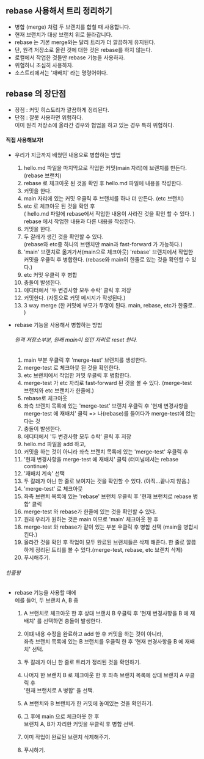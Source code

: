 ## rebase 사용해서 트리 정리하기

- 병합 (merge) 처럼 두 브랜치를 합칠 때 사용합니다.
- 현재 브랜치가 대상 브랜치 위로 올라갑니다.
- rebase 는 기본 merge와는 달리 트리가 더 깔끔하게 유지된다.
- 단, 원격 저장소로 올린 것에 대한 것은 rebase를 하지 않는다.
- 로컬에서 작업한 것들만 rebase 기능을 사용하자.
- 위험하니 조심히 사용하자.
- 소스트리에서는 '재배치' 라는 명령어이다.

## rebase 의 장단점

- 장점 : 커밋 히스토리가 깔끔하게 정리된다.
- 단점 : 잘못 사용하면 위험하다. <br/>
  이미 원격 저장소에 올라간 경우와 협업을 하고 있는 경우 특히 위험하다.

#### 직접 사용해보자!

- 우리가 지금까지 배웠던 내용으로 병합하는 방법

  1. hello.md 파일을 마지막으로 작업한 커밋(main 자리)에 브랜치를 만든다. (rebase 브랜치)
  2. rebase 로 체크아웃 된 것을 확인 후 hello.md 파일에 내용을 작성한다.
  3. 커밋을 한다.
  4. main 자리에 있는 커밋 우클릭 후 브랜치를 하나 더 만든다. (etc 브랜치)
  5. etc 로 체크아웃 된 것을 확인 후 <br/>
     ( hello.md 파일에 rebase에서 작업한 내용이 사라진 것을 확인 할 수 있다. )
     rebase 에서 작업한 내용과 다른 내용을 작성한다.
  6. 커밋을 한다.
  7. 두 갈래가 생긴 것을 확인할 수 있다. <br/>
     (rebase와 etc중 하나의 브랜치만 main과 fast-forward 가 가능하다.)
  8. 'main' 브랜치로 옮겨가서(main으로 체크아웃) 'rebase' 브랜치에서 작업한 커밋을 우클릭 후 병합한다.
     (rebase와 main이 한줄로 있는 것을 확인할 수 있다.)
  9. etc 커밋 우클릭 후 병합
  10. 충돌이 발생한다.
  11. 에디터에서 '두 변경사항 모두 수락' 클릭 후 저장
  12. 커밋한다. (자동으로 커밋 메시지가 작성된다.)
  13. 3 way merge (한 커밋에 부모가 두명이 된다. main, rebase, etc가 한줄로.. )

- rebase 기능을 사용해서 병합하는 방법

  ###### 원격 저장소부분, 원래 main이 있던 자리로 reset 한다.

  1. main 부분 우클릭 후 'merge-test' 브랜치를 생성한다.
  2. merge-test 로 체크아웃 된 것을 확인한다.
  3. etc 브랜치에서 작업한 커밋 우클릭 후 병합한다.
  4. merge-test 가 etc 자리로 fast-forward 된 것을 볼 수 있다.
     (merge-test 브랜치와 etc 브랜치가 한줄에.)
  5. rebase로 체크아웃
  6. 좌측 브랜치 목록에 있는 'merge-test' 브랜치 우클릭 후
     '현재 변경사항을 merge-test 에 재배치' 클릭
     => 나(rebase)를 들어다가 merge-test에 얹는다는 것
  7. 충돌이 발생한다.
  8. 에디터에서 '두 변경사항 모두 수락' 클릭 후 저장
  9. hello.md 파일을 add 하고,
  10. 커밋을 하는 것이 아니라 좌측 브랜치 목록에 있는 'merge-test' 우클릭 후
  11. '현재 변경사항을 merge-test 에 재배치' 클릭 (터미널에서는 rebase continue)
  12. '재배치 계속' 선택
  13. 두 갈래가 아닌 한 줄로 보여지는 것을 확인할 수 있다. (아직...끝나지 않음.)
  14. 'merge-test' 로 체크아웃
  15. 좌측 브랜치 목록에 있는 'rebase' 브랜치 우클릭 후
      '현재 브랜치로 rebase 병합' 클릭
  16. merge-test 와 rebase가 한줄에 있는 것을 확인할 수 있다.
  17. 원래 우리가 원하는 것은 main 이므로 'main' 체크아웃 한 후
  18. merge-test 와 rebase가 같이 있는 부분 우클릭 후 병합 선택 (main을 병합시킨다.)
  19. 올라간 것을 확인 후 작업이 모두 완료된 브랜치들은 삭제 해준다.
      한 줄로 깔끔하게 정리된 트리를 볼 수 있다.(merge-test, rebase, etc 브랜치 삭제)
  20. 푸시해주기.

###### 한줄평

- rebase 기능을 사용할 때에 <br/>
  예를 들어, 두 브랜치 A, B 중 <br/>

  1. A 브랜치로 체크아웃 한 후 상대 브랜치 B 우클릭 후 '현재 변경사항을 B 에 재배치' 를 선택하면 충돌이 발생한다.
  2. 이떄 내용 수정을 완료하고 add 한 후 커밋을 하는 것이 아니라, <br/>
     좌측 브랜치 목록에 있는 B 브랜치를 우클릭 한 후 '현재 변경사항을 B 에 재배치' 선택.
  3. 두 갈래가 아닌 한 줄로 트리가 정리된 것을 확인하기.

  4. 나머지 한 브랜치 B 로 체크아웃 한 후 좌측 브랜치 목록에 상대 브랜치 A 우클릭 후 <br/>
     '현재 브랜치로 A 병합' 을 선택.
  5. A 브랜치와 B 브랜치가 한 커밋에 놓여있는 것을 확인하기.
  6. 그 후에 main 으로 체크아웃 한 후 <br/>
     브랜치 A, B가 자리한 커밋을 우클릭 후 병합 선택.
  7. 이미 작업이 완료된 브랜치 삭제해주기.
  8. 푸시하기.
